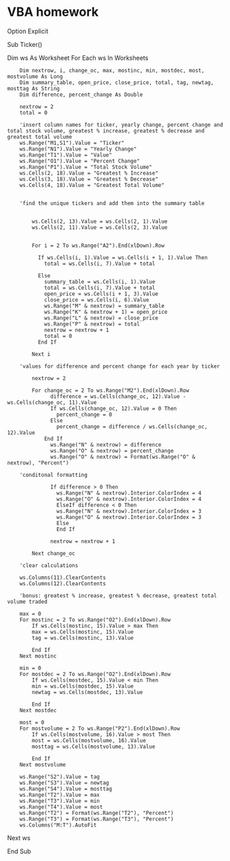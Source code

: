 # VBA homework

Option Explicit

Sub Ticker()

Dim ws As Worksheet
For Each ws In Worksheets

        Dim nextrow, i, change_oc, max, mostinc, min, mostdec, most, mostvolume As Long
        Dim summary_table, open_price, close_price, total, tag, newtag, mosttag As String
        Dim difference, percent_change As Double
    
        nextrow = 2
        total = 0
        
        'insert column names for ticker, yearly change, percent change and total stock volume, greatest % increase, greatest % decrease and greatest total volume
        ws.Range("M1,S1").Value = "Ticker"
        ws.Range("N1").Value = "Yearly Change"
        ws.Range("T1").Value = "Value"
        ws.Range("O1").Value = "Percent Change"
        ws.Range("P1").Value = "Total Stock Volume"
        ws.Cells(2, 18).Value = "Greatest % Increase"
        ws.Cells(3, 18).Value = "Greatest % Decrease"
        ws.Cells(4, 18).Value = "Greatest Total Volume"
        
        
        'find the unique tickers and add them into the summary table
        
        
            ws.Cells(2, 13).Value = ws.Cells(2, 1).Value
            ws.Cells(2, 11).Value = ws.Cells(2, 3).Value
        
               
            For i = 2 To ws.Range("A2").End(xlDown).Row
              
              If ws.Cells(i, 1).Value = ws.Cells(i + 1, 1).Value Then
                total = ws.Cells(i, 7).Value + total
              
              Else
                summary_table = ws.Cells(i, 1).Value
                total = ws.Cells(i, 7).Value + total
                open_price = ws.Cells(i + 1, 3).Value
                close_price = ws.Cells(i, 6).Value
                ws.Range("M" & nextrow) = summary_table
                ws.Range("K" & nextrow + 1) = open_price
                ws.Range("L" & nextrow) = close_price
                ws.Range("P" & nextrow) = total
                nextrow = nextrow + 1
                total = 0
              End If
                
            Next i
            
        'values for difference and percent change for each year by ticker
        
            nextrow = 2
        
            For change_oc = 2 To ws.Range("M2").End(xlDown).Row
                  difference = ws.Cells(change_oc, 12).Value - ws.Cells(change_oc, 11).Value
                  If ws.Cells(change_oc, 12).Value = 0 Then
                    percent_change = 0
                  Else
                    percent_change = difference / ws.Cells(change_oc, 12).Value
                End If
                  ws.Range("N" & nextrow) = difference
                  ws.Range("O" & nextrow) = percent_change
                  ws.Range("O" & nextrow) = Format(ws.Range("O" & nextrow), "Percent")
                  
        'conditonal formatting
        
                  If difference > 0 Then
                    ws.Range("N" & nextrow).Interior.ColorIndex = 4
                    ws.Range("O" & nextrow).Interior.ColorIndex = 4
                    ElseIf difference < 0 Then
                    ws.Range("N" & nextrow).Interior.ColorIndex = 3
                    ws.Range("O" & nextrow).Interior.ColorIndex = 3
                    Else
                    End If
                    
                  nextrow = nextrow + 1
                  
            Next change_oc
        
        'clear calculations
        
        ws.Columns(11).ClearContents
        ws.Columns(12).ClearContents
        
        'bonus: greatest % increase, greatest % decrease, greatest total volume traded
        
        max = 0
        For mostinc = 2 To ws.Range("O2").End(xlDown).Row
            If ws.Cells(mostinc, 15).Value > max Then
            max = ws.Cells(mostinc, 15).Value
            tag = ws.Cells(mostinc, 13).Value
            
            End If
        Next mostinc
        
        min = 0
        For mostdec = 2 To ws.Range("O2").End(xlDown).Row
            If ws.Cells(mostdec, 15).Value < min Then
            min = ws.Cells(mostdec, 15).Value
            newtag = ws.Cells(mostdec, 13).Value
            
            End If
        Next mostdec
        
        most = 0
        For mostvolume = 2 To ws.Range("P2").End(xlDown).Row
            If ws.Cells(mostvolume, 16).Value > most Then
            most = ws.Cells(mostvolume, 16).Value
            mosttag = ws.Cells(mostvolume, 13).Value
            
            End If
        Next mostvolume
        
        ws.Range("S2").Value = tag
        ws.Range("S3").Value = newtag
        ws.Range("S4").Value = mosttag
        ws.Range("T2").Value = max
        ws.Range("T3").Value = min
        ws.Range("T4").Value = most
        ws.Range("T2") = Format(ws.Range("T2"), "Percent")
        ws.Range("T3") = Format(ws.Range("T3"), "Percent")
        ws.Columns("M:T").AutoFit
Next ws

End Sub
